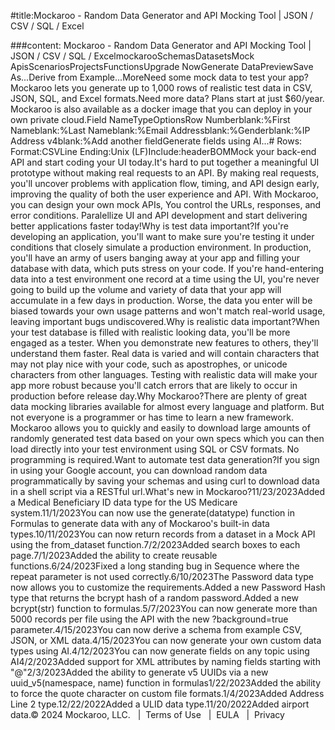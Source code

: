 #title:Mockaroo - Random Data Generator and API Mocking Tool | JSON / CSV / SQL / Excel

###content: Mockaroo - Random Data Generator and API Mocking Tool | JSON / CSV / SQL / ExcelmockarooSchemasDatasetsMock ApisScenariosProjectsFunctionsUpgrade NowGenerate DataPreviewSave As...Derive from Example...MoreNeed some mock data to test your app? Mockaroo lets you generate up to 1,000 rows of realistic test data in CSV, JSON, SQL, and Excel formats.Need more data? Plans start at just $60/year. Mockaroo is also available as a docker image that you can deploy in your own private cloud.Field NameTypeOptions​Row Numberblank:%​​First Nameblank:%​​Last Nameblank:%​​Email Addressblank:%​​Genderblank:%​​IP Address v4blank:%​Add another fieldGenerate fields using AI...# Rows:​Format:CSV​Line Ending:Unix (LF)​Include:headerBOMMock your back-end API and start coding your UI today.It's hard to put together a meaningful UI prototype without making real requests to an API. By making real requests, you'll uncover problems with application flow, timing, and API design early, improving the quality of both the user experience and API. With Mockaroo, you can design your own mock APIs, You control the URLs, responses, and error conditions. Paralellize UI and API development and start delivering better applications faster today!Why is test data important?If you're developing an application, you'll want to make sure you're testing it under conditions that closely simulate a production environment. In production, you'll have an army of users banging away at your app and filling your database with data, which puts stress on your code. If you're hand-entering data into a test environment one record at a time using the UI, you're never going to build up the volume and variety of data that your app will accumulate in a few days in production. Worse, the data you enter will be biased towards your own usage patterns and won't match real-world usage, leaving important bugs undiscovered.Why is realistic data important?When your test database is filled with realistic looking data, you'll be more engaged as a tester. When you demonstrate new features to others, they'll understand them faster. Real data is varied and will contain characters that may not play nice with your code, such as apostrophes, or unicode characters from other languages. Testing with realistic data will make your app more robust because you'll catch errors that are likely to occur in production before release day.Why Mockaroo?There are plenty of great data mocking libraries available for almost every language and platform. But not everyone is a programmer or has time to learn a new framework. Mockaroo allows you to quickly and easily to download large amounts of randomly generated test data based on your own specs which you can then load directly into your test environment using SQL or CSV formats. No programming is required.Want to automate test data generation?If you sign in using your Google account, you can download random data programmatically by saving your schemas and using curl to download data in a shell script via a RESTful url.What's new in Mockaroo?11/23/2023Added a Medical Beneficiary ID data type for the US Medicare system.11/1/2023You can now use the generate(datatype) function in Formulas to generate data with any of Mockaroo's built-in data types.10/11/2023You can now return records from a dataset in a Mock API using the from_dataset function.7/2/2023Added search boxes to each page.7/1/2023Added the ability to create reusable functions.6/24/2023Fixed a long standing bug in Sequence where the repeat parameter is not used correctly.6/10/2023The Password data type now allows you to customize the requirements.Added a new Password Hash type that returns the bcrypt hash of a random password.Added a new bcrypt(str) function to formulas.5/7/2023You can now generate more than 5000 records per file using the API with the new ?background=true parameter.4/15/2023You can now derive a schema from example CSV, JSON, or XML data.4/15/2023You can now generate your own custom data types using AI.4/12/2023You can now generate fields on any topic using AI4/2/2023Added support for XML attributes by naming fields starting with "@"2/3/2023Added the ability to generate v5 UUIDs via a new uuid_v5(namespace, name) function in formulas1/22/2023Added the ability to force the quote character on custom file formats.1/4/2023Added Address Line 2 type.12/22/2022Added a ULID data type.11/20/2022Added airport data.© 2024 Mockaroo, LLC.   |  Terms of Use   |  EULA   |  Privacy